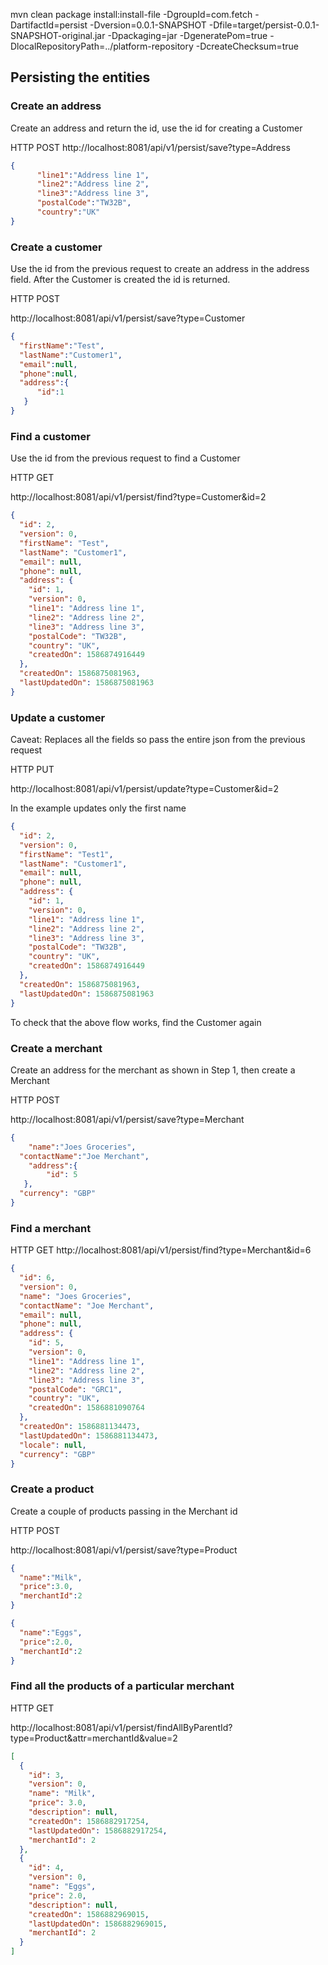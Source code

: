 mvn clean package install:install-file -DgroupId=com.fetch -DartifactId=persist -Dversion=0.0.1-SNAPSHOT -Dfile=target/persist-0.0.1-SNAPSHOT-original.jar -Dpackaging=jar -DgeneratePom=true -DlocalRepositoryPath=../platform-repository  -DcreateChecksum=true

## Persisting the entities

### Create an address

Create an address and return the id, use the id for creating a Customer

HTTP POST
http://localhost:8081/api/v1/persist/save?type=Address

```json
{
      "line1":"Address line 1",
	  "line2":"Address line 2",
	  "line3":"Address line 3",
	  "postalCode":"TW32B",
	  "country":"UK"
}
```

### Create a customer

Use the id from the previous request to create an address in the address field.
After the Customer is created the id is returned.

HTTP POST

http://localhost:8081/api/v1/persist/save?type=Customer

```json
{ 
  "firstName":"Test",
  "lastName":"Customer1",
  "email":null,
  "phone":null,
  "address":{
      "id":1
   }
}
```

### Find a customer

Use the id from the previous request to find a Customer

HTTP GET

http://localhost:8081/api/v1/persist/find?type=Customer&id=2

```json
{
  "id": 2,
  "version": 0,
  "firstName": "Test",
  "lastName": "Customer1",
  "email": null,
  "phone": null,
  "address": {
    "id": 1,
    "version": 0,
    "line1": "Address line 1",
    "line2": "Address line 2",
    "line3": "Address line 3",
    "postalCode": "TW32B",
    "country": "UK",
    "createdOn": 1586874916449
  },
  "createdOn": 1586875081963,
  "lastUpdatedOn": 1586875081963
}
```

### Update a customer

Caveat: Replaces all the fields so pass the entire json from the previous request


HTTP PUT

http://localhost:8081/api/v1/persist/update?type=Customer&id=2

In the example updates only the first name

```json
{
  "id": 2,
  "version": 0,
  "firstName": "Test1",
  "lastName": "Customer1",
  "email": null,
  "phone": null,
  "address": {
    "id": 1,
    "version": 0,
    "line1": "Address line 1",
    "line2": "Address line 2",
    "line3": "Address line 3",
    "postalCode": "TW32B",
    "country": "UK",
    "createdOn": 1586874916449
  },
  "createdOn": 1586875081963,
  "lastUpdatedOn": 1586875081963
}
```

To check that the above flow works, find the Customer again

### Create a merchant

Create an address for the merchant as shown in Step 1, then create a Merchant

HTTP POST

http://localhost:8081/api/v1/persist/save?type=Merchant
```json
{
	"name":"Joes Groceries",
  "contactName":"Joe Merchant",
	"address":{
	    "id": 5
   },
  "currency": "GBP"
}
```
### Find a merchant

HTTP GET
http://localhost:8081/api/v1/persist/find?type=Merchant&id=6
```json
{
  "id": 6,
  "version": 0,
  "name": "Joes Groceries",
  "contactName": "Joe Merchant",
  "email": null,
  "phone": null,
  "address": {
    "id": 5,
    "version": 0,
    "line1": "Address line 1",
    "line2": "Address line 2",
    "line3": "Address line 3",
    "postalCode": "GRC1",
    "country": "UK",
    "createdOn": 1586881090764
  },
  "createdOn": 1586881134473,
  "lastUpdatedOn": 1586881134473,
  "locale": null,
  "currency": "GBP"
}
```

### Create a product

Create a couple of products passing in the Merchant id

HTTP POST

http://localhost:8081/api/v1/persist/save?type=Product
```json
{
  "name":"Milk",
  "price":3.0,
  "merchantId":2
}
```
```json
{
  "name":"Eggs",
  "price":2.0,
  "merchantId":2
}
```

### Find all the products of a particular merchant

HTTP GET

http://localhost:8081/api/v1/persist/findAllByParentId?type=Product&attr=merchantId&value=2

```json
[
  {
    "id": 3,
    "version": 0,
    "name": "Milk",
    "price": 3.0,
    "description": null,
    "createdOn": 1586882917254,
    "lastUpdatedOn": 1586882917254,
    "merchantId": 2
  },
  {
    "id": 4,
    "version": 0,
    "name": "Eggs",
    "price": 2.0,
    "description": null,
    "createdOn": 1586882969015,
    "lastUpdatedOn": 1586882969015,
    "merchantId": 2
  }
]

```





